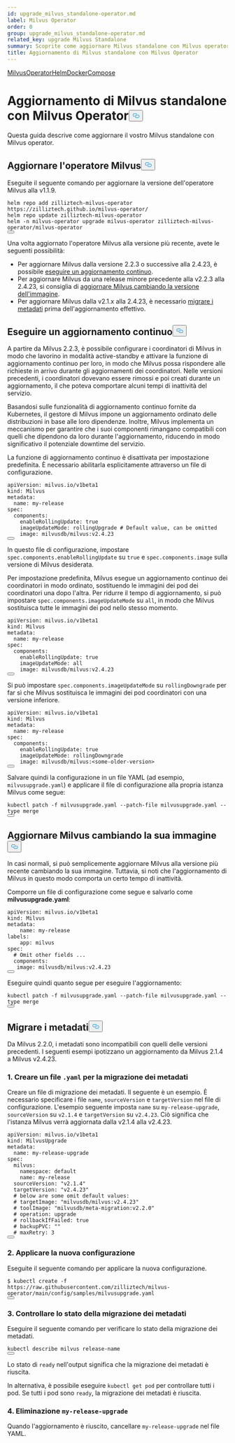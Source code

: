```yaml
---
id: upgrade_milvus_standalone-operator.md
label: Milvus Operator
order: 0
group: upgrade_milvus_standalone-operator.md
related_key: upgrade Milvus Standalone
summary: Scoprite come aggiornare Milvus standalone con Milvus operator.
title: Aggiornamento di Milvus standalone con Milvus Operator
---
```

<div class="tab-wrapper"><a href="/docs/it/v2.4.x/upgrade_milvus_standalone-operator.md" class='active '>Milvus</a><a href="/docs/it/v2.4.x/upgrade_milvus_standalone-helm.md" class=''>OperatorHelmDocker</a><a href="/docs/it/v2.4.x/upgrade_milvus_standalone-docker.md" class=''>Compose</a></div>
<h1 id="Upgrade-Milvus-Standalone-with-Milvus-Operator" class="common-anchor-header">Aggiornamento di Milvus standalone con Milvus Operator<button data-href="#Upgrade-Milvus-Standalone-with-Milvus-Operator" class="anchor-icon" translate="no">
      <svg translate="no"
        aria-hidden="true"
        focusable="false"
        height="20"
        version="1.1"
        viewBox="0 0 16 16"
        width="16"
      >
        <path
          fill="#0092E4"
          fill-rule="evenodd"
          d="M4 9h1v1H4c-1.5 0-3-1.69-3-3.5S2.55 3 4 3h4c1.45 0 3 1.69 3 3.5 0 1.41-.91 2.72-2 3.25V8.59c.58-.45 1-1.27 1-2.09C10 5.22 8.98 4 8 4H4c-.98 0-2 1.22-2 2.5S3 9 4 9zm9-3h-1v1h1c1 0 2 1.22 2 2.5S13.98 12 13 12H9c-.98 0-2-1.22-2-2.5 0-.83.42-1.64 1-2.09V6.25c-1.09.53-2 1.84-2 3.25C6 11.31 7.55 13 9 13h4c1.45 0 3-1.69 3-3.5S14.5 6 13 6z"
        ></path>
      </svg>
    </button></h1><p>Questa guida descrive come aggiornare il vostro Milvus standalone con Milvus operator.</p>
<h2 id="Upgrade-your-Milvus-operator" class="common-anchor-header">Aggiornare l'operatore Milvus<button data-href="#Upgrade-your-Milvus-operator" class="anchor-icon" translate="no">
      <svg translate="no"
        aria-hidden="true"
        focusable="false"
        height="20"
        version="1.1"
        viewBox="0 0 16 16"
        width="16"
      >
        <path
          fill="#0092E4"
          fill-rule="evenodd"
          d="M4 9h1v1H4c-1.5 0-3-1.69-3-3.5S2.55 3 4 3h4c1.45 0 3 1.69 3 3.5 0 1.41-.91 2.72-2 3.25V8.59c.58-.45 1-1.27 1-2.09C10 5.22 8.98 4 8 4H4c-.98 0-2 1.22-2 2.5S3 9 4 9zm9-3h-1v1h1c1 0 2 1.22 2 2.5S13.98 12 13 12H9c-.98 0-2-1.22-2-2.5 0-.83.42-1.64 1-2.09V6.25c-1.09.53-2 1.84-2 3.25C6 11.31 7.55 13 9 13h4c1.45 0 3-1.69 3-3.5S14.5 6 13 6z"
        ></path>
      </svg>
    </button></h2><p>Eseguite il seguente comando per aggiornare la versione dell'operatore Milvus alla v1.1.9.</p>
<pre><code translate="no">helm repo <span class="hljs-keyword">add</span> zilliztech-milvus-<span class="hljs-keyword">operator</span> https:<span class="hljs-comment">//zilliztech.github.io/milvus-operator/</span>
helm repo update zilliztech-milvus-<span class="hljs-keyword">operator</span>
helm -n milvus-<span class="hljs-keyword">operator</span> upgrade milvus-<span class="hljs-keyword">operator</span> zilliztech-milvus-<span class="hljs-keyword">operator</span>/milvus-<span class="hljs-keyword">operator</span>
<button class="copy-code-btn"></button></code></pre>
<p>Una volta aggiornato l'operatore Milvus alla versione più recente, avete le seguenti possibilità:</p>
<ul>
<li>Per aggiornare Milvus dalla versione 2.2.3 o successive alla 2.4.23, è possibile <a href="#Conduct-a-rolling-upgrade">eseguire un aggiornamento continuo</a>.</li>
<li>Per aggiornare Milvus da una release minore precedente alla v2.2.3 alla 2.4.23, si consiglia di <a href="#Upgrade-Milvus-by-changing-its-image">aggiornare Milvus cambiando la versione dell'immagine</a>.</li>
<li>Per aggiornare Milvus dalla v2.1.x alla 2.4.23, è necessario <a href="#Migrate-the-metadata">migrare i metadati</a> prima dell'aggiornamento effettivo.</li>
</ul>
<h2 id="Conduct-a-rolling-upgrade" class="common-anchor-header">Eseguire un aggiornamento continuo<button data-href="#Conduct-a-rolling-upgrade" class="anchor-icon" translate="no">
      <svg translate="no"
        aria-hidden="true"
        focusable="false"
        height="20"
        version="1.1"
        viewBox="0 0 16 16"
        width="16"
      >
        <path
          fill="#0092E4"
          fill-rule="evenodd"
          d="M4 9h1v1H4c-1.5 0-3-1.69-3-3.5S2.55 3 4 3h4c1.45 0 3 1.69 3 3.5 0 1.41-.91 2.72-2 3.25V8.59c.58-.45 1-1.27 1-2.09C10 5.22 8.98 4 8 4H4c-.98 0-2 1.22-2 2.5S3 9 4 9zm9-3h-1v1h1c1 0 2 1.22 2 2.5S13.98 12 13 12H9c-.98 0-2-1.22-2-2.5 0-.83.42-1.64 1-2.09V6.25c-1.09.53-2 1.84-2 3.25C6 11.31 7.55 13 9 13h4c1.45 0 3-1.69 3-3.5S14.5 6 13 6z"
        ></path>
      </svg>
    </button></h2><p>A partire da Milvus 2.2.3, è possibile configurare i coordinatori di Milvus in modo che lavorino in modalità active-standby e attivare la funzione di aggiornamento continuo per loro, in modo che Milvus possa rispondere alle richieste in arrivo durante gli aggiornamenti dei coordinatori. Nelle versioni precedenti, i coordinatori dovevano essere rimossi e poi creati durante un aggiornamento, il che poteva comportare alcuni tempi di inattività del servizio.</p>
<p>Basandosi sulle funzionalità di aggiornamento continuo fornite da Kubernetes, il gestore di Milvus impone un aggiornamento ordinato delle distribuzioni in base alle loro dipendenze. Inoltre, Milvus implementa un meccanismo per garantire che i suoi componenti rimangano compatibili con quelli che dipendono da loro durante l'aggiornamento, riducendo in modo significativo il potenziale downtime del servizio.</p>
<p>La funzione di aggiornamento continuo è disattivata per impostazione predefinita. È necessario abilitarla esplicitamente attraverso un file di configurazione.</p>
<pre><code translate="no" class="language-yaml">apiVersion: milvus.io/v1beta1
kind: Milvus
metadata:
  name: my-release
spec:
  components:
    enableRollingUpdate: <span class="hljs-literal">true</span>
    imageUpdateMode: rollingUpgrade <span class="hljs-comment"># Default value, can be omitted</span>
    image: milvusdb/milvus:v2.4.23
<button class="copy-code-btn"></button></code></pre>
<p>In questo file di configurazione, impostare <code translate="no">spec.components.enableRollingUpdate</code> su <code translate="no">true</code> e <code translate="no">spec.components.image</code> sulla versione di Milvus desiderata.</p>
<p>Per impostazione predefinita, Milvus esegue un aggiornamento continuo dei coordinatori in modo ordinato, sostituendo le immagini dei pod dei coordinatori una dopo l'altra. Per ridurre il tempo di aggiornamento, si può impostare <code translate="no">spec.components.imageUpdateMode</code> su <code translate="no">all</code>, in modo che Milvus sostituisca tutte le immagini dei pod nello stesso momento.</p>
<pre><code translate="no" class="language-yaml">apiVersion: milvus.io/v1beta1
kind: Milvus
metadata:
  name: my-release
spec:
  components:
    enableRollingUpdate: <span class="hljs-literal">true</span>
    imageUpdateMode: all
    image: milvusdb/milvus:v2.4.23
<button class="copy-code-btn"></button></code></pre>
<p>Si può impostare <code translate="no">spec.components.imageUpdateMode</code> su <code translate="no">rollingDowngrade</code> per far sì che Milvus sostituisca le immagini dei pod coordinatori con una versione inferiore.</p>
<pre><code translate="no" class="language-yaml">apiVersion: milvus.io/v1beta1
kind: Milvus
metadata:
  name: my-release
spec:
  components:
    enableRollingUpdate: <span class="hljs-literal">true</span>
    imageUpdateMode: rollingDowngrade
    image: milvusdb/milvus:&lt;some-older-version&gt;
<button class="copy-code-btn"></button></code></pre>
<p>Salvare quindi la configurazione in un file YAML (ad esempio, <code translate="no">milvusupgrade.yaml</code>) e applicare il file di configurazione alla propria istanza Milvus come segue:</p>
<pre><code translate="no" class="language-shell">kubectl patch -f milvusupgrade.yaml --patch-file milvusupgrade.yaml --<span class="hljs-built_in">type</span> merge 
<button class="copy-code-btn"></button></code></pre>
<h2 id="Upgrade-Milvus-by-changing-its-image" class="common-anchor-header">Aggiornare Milvus cambiando la sua immagine<button data-href="#Upgrade-Milvus-by-changing-its-image" class="anchor-icon" translate="no">
      <svg translate="no"
        aria-hidden="true"
        focusable="false"
        height="20"
        version="1.1"
        viewBox="0 0 16 16"
        width="16"
      >
        <path
          fill="#0092E4"
          fill-rule="evenodd"
          d="M4 9h1v1H4c-1.5 0-3-1.69-3-3.5S2.55 3 4 3h4c1.45 0 3 1.69 3 3.5 0 1.41-.91 2.72-2 3.25V8.59c.58-.45 1-1.27 1-2.09C10 5.22 8.98 4 8 4H4c-.98 0-2 1.22-2 2.5S3 9 4 9zm9-3h-1v1h1c1 0 2 1.22 2 2.5S13.98 12 13 12H9c-.98 0-2-1.22-2-2.5 0-.83.42-1.64 1-2.09V6.25c-1.09.53-2 1.84-2 3.25C6 11.31 7.55 13 9 13h4c1.45 0 3-1.69 3-3.5S14.5 6 13 6z"
        ></path>
      </svg>
    </button></h2><p>In casi normali, si può semplicemente aggiornare Milvus alla versione più recente cambiando la sua immagine. Tuttavia, si noti che l'aggiornamento di Milvus in questo modo comporta un certo tempo di inattività.</p>
<p>Comporre un file di configurazione come segue e salvarlo come <strong>milvusupgrade.yaml</strong>:</p>
<pre><code translate="no" class="language-yaml">apiVersion: milvus.io/v1beta1
kind: Milvus
metadata:
    name: my-release
labels:
    app: milvus
spec:
  <span class="hljs-comment"># Omit other fields ...</span>
  components:
   image: milvusdb/milvus:v2.4.23
<button class="copy-code-btn"></button></code></pre>
<p>Eseguire quindi quanto segue per eseguire l'aggiornamento:</p>
<pre><code translate="no" class="language-shell">kubectl patch -f milvusupgrade.yaml --patch-file milvusupgrade.yaml --<span class="hljs-built_in">type</span> merge
<button class="copy-code-btn"></button></code></pre>
<h2 id="Migrate-the-metadata" class="common-anchor-header">Migrare i metadati<button data-href="#Migrate-the-metadata" class="anchor-icon" translate="no">
      <svg translate="no"
        aria-hidden="true"
        focusable="false"
        height="20"
        version="1.1"
        viewBox="0 0 16 16"
        width="16"
      >
        <path
          fill="#0092E4"
          fill-rule="evenodd"
          d="M4 9h1v1H4c-1.5 0-3-1.69-3-3.5S2.55 3 4 3h4c1.45 0 3 1.69 3 3.5 0 1.41-.91 2.72-2 3.25V8.59c.58-.45 1-1.27 1-2.09C10 5.22 8.98 4 8 4H4c-.98 0-2 1.22-2 2.5S3 9 4 9zm9-3h-1v1h1c1 0 2 1.22 2 2.5S13.98 12 13 12H9c-.98 0-2-1.22-2-2.5 0-.83.42-1.64 1-2.09V6.25c-1.09.53-2 1.84-2 3.25C6 11.31 7.55 13 9 13h4c1.45 0 3-1.69 3-3.5S14.5 6 13 6z"
        ></path>
      </svg>
    </button></h2><p>Da Milvus 2.2.0, i metadati sono incompatibili con quelli delle versioni precedenti. I seguenti esempi ipotizzano un aggiornamento da Milvus 2.1.4 a Milvus v2.4.23.</p>
<h3 id="1-Create-a-yaml-file-for-metadata-migration" class="common-anchor-header">1. Creare un file <code translate="no">.yaml</code> per la migrazione dei metadati</h3><p>Creare un file di migrazione dei metadati. Il seguente è un esempio. È necessario specificare i file <code translate="no">name</code>, <code translate="no">sourceVersion</code> e <code translate="no">targetVersion</code> nel file di configurazione. L'esempio seguente imposta <code translate="no">name</code> su <code translate="no">my-release-upgrade</code>, <code translate="no">sourceVersion</code> su <code translate="no">v2.1.4</code> e <code translate="no">targetVersion</code> su <code translate="no">v2.4.23</code>. Ciò significa che l'istanza Milvus verrà aggiornata dalla v2.1.4 alla v2.4.23.</p>
<pre><code translate="no">apiVersion: milvus.io/v1beta1
kind: MilvusUpgrade
metadata:
  name: my-release-upgrade
spec:
  milvus:
    namespace: default
    name: my-release
  sourceVersion: <span class="hljs-string">&quot;v2.1.4&quot;</span>
  targetVersion: <span class="hljs-string">&quot;v2.4.23&quot;</span>
  <span class="hljs-comment"># below are some omit default values:</span>
  <span class="hljs-comment"># targetImage: &quot;milvusdb/milvus:v2.4.23&quot;</span>
  <span class="hljs-comment"># toolImage: &quot;milvusdb/meta-migration:v2.2.0&quot;</span>
  <span class="hljs-comment"># operation: upgrade</span>
  <span class="hljs-comment"># rollbackIfFailed: true</span>
  <span class="hljs-comment"># backupPVC: &quot;&quot;</span>
  <span class="hljs-comment"># maxRetry: 3</span>
<button class="copy-code-btn"></button></code></pre>
<h3 id="2-Apply-the-new-configuration" class="common-anchor-header">2. Applicare la nuova configurazione</h3><p>Eseguite il seguente comando per applicare la nuova configurazione.</p>
<pre><code translate="no">$ kubectl create -f <span class="hljs-attr">https</span>:<span class="hljs-comment">//raw.githubusercontent.com/zilliztech/milvus-operator/main/config/samples/milvusupgrade.yaml</span>
<button class="copy-code-btn"></button></code></pre>
<h3 id="3-Check-the-status-of-metadata-migration" class="common-anchor-header">3. Controllare lo stato della migrazione dei metadati</h3><p>Eseguire il seguente comando per verificare lo stato della migrazione dei metadati.</p>
<pre><code translate="no">kubectl describe milvus release-name
<button class="copy-code-btn"></button></code></pre>
<p>Lo stato di <code translate="no">ready</code> nell'output significa che la migrazione dei metadati è riuscita.</p>
<p>In alternativa, è possibile eseguire <code translate="no">kubectl get pod</code> per controllare tutti i pod. Se tutti i pod sono <code translate="no">ready</code>, la migrazione dei metadati è riuscita.</p>
<h3 id="4-Delete-my-release-upgrade" class="common-anchor-header">4. Eliminazione <code translate="no">my-release-upgrade</code></h3><p>Quando l'aggiornamento è riuscito, cancellare <code translate="no">my-release-upgrade</code> nel file YAML.</p>
